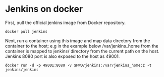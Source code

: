 # Jenkins on docker 
First, pull the official jenkins image from Docker repository.
~~~
docker pull jenkins
~~~

Next, run a container using this image and map data directory from the container to the host; e.g in the example below /var/jenkins_home from the container is mapped to jenkins/ directory from the current path on the host. Jenkins 8080 port is also exposed to the host as 49001.

~~~
docker run -d -p 49001:8080 -v $PWD/jenkins:/var/jenkins_home:z -t jenkins/jenkins
~~~
